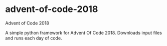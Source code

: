 # advent-of-code-2018
Advent of Code 2018

A simple python framework for Advent Of Code 2018. 
Downloads input files and runs each day of code. 